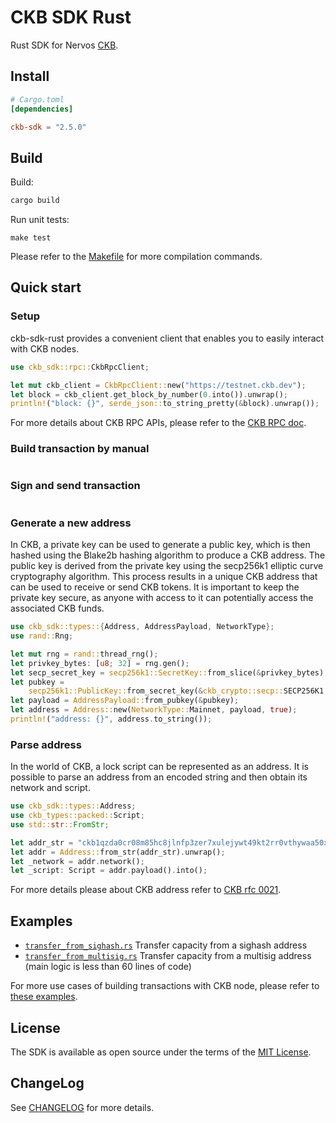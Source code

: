 
# CKB SDK Rust

Rust SDK for Nervos [CKB][ckb].

## Install

```toml
# Cargo.toml
[dependencies]

ckb-sdk = "2.5.0"
```

## Build

Build:

```bash
cargo build
```

Run unit tests:

```
make test
```

Please refer to the [Makefile](./Makefile) for more compilation commands.

## Quick start

### Setup

ckb-sdk-rust provides a convenient client that enables you to easily interact with CKB nodes.

```rust
use ckb_sdk::rpc::CkbRpcClient;

let mut ckb_client = CkbRpcClient::new("https://testnet.ckb.dev");
let block = ckb_client.get_block_by_number(0.into()).unwrap();
println!("block: {}", serde_json::to_string_pretty(&block).unwrap());
```

For more details about CKB RPC APIs, please refer to the [CKB RPC doc](https://github.com/nervosnetwork/ckb/blob/master/rpc/README.md).

### Build transaction by manual

```rust

```

### Sign and send transaction

```rust

```

### Generate a new address

In CKB, a private key can be used to generate a public key, which is then hashed using the Blake2b hashing algorithm to produce a CKB address. The public key is derived from the private key using the secp256k1 elliptic curve cryptography algorithm. This process results in a unique CKB address that can be used to receive or send CKB tokens. It is important to keep the private key secure, as anyone with access to it can potentially access the associated CKB funds. 

```rust
use ckb_sdk::types::{Address, AddressPayload, NetworkType};
use rand::Rng;

let mut rng = rand::thread_rng();
let privkey_bytes: [u8; 32] = rng.gen();
let secp_secret_key = secp256k1::SecretKey::from_slice(&privkey_bytes).unwrap();
let pubkey =
    secp256k1::PublicKey::from_secret_key(&ckb_crypto::secp::SECP256K1, &secp_secret_key);
let payload = AddressPayload::from_pubkey(&pubkey);
let address = Address::new(NetworkType::Mainnet, payload, true);
println!("address: {}", address.to_string());
```

### Parse address

In the world of CKB, a lock script can be represented as an address. It is possible to parse an address from an encoded string and then obtain its network and script.

```rust
use ckb_sdk::types::Address;
use ckb_types::packed::Script;
use std::str::FromStr;

let addr_str = "ckb1qzda0cr08m85hc8jlnfp3zer7xulejywt49kt2rr0vthywaa50xwsqgvf0k9sc40s3azmpfvhyuudhahpsj72tsr8cx3d";
let addr = Address::from_str(addr_str).unwrap();
let _network = addr.network();
let _script: Script = addr.payload().into();
```

For more details please about CKB address refer to [CKB rfc 0021](https://github.com/nervosnetwork/rfcs/blob/master/rfcs/0021-ckb-address-format/0021-ckb-address-format.md).


## Examples

* [`transfer_from_sighash.rs`](examples/transfer_from_sighash.rs) Transfer capacity from a sighash address
* [`transfer_from_multisig.rs`](examples/transfer_from_multisig.rs) Transfer capacity from a multisig address (main logic is less than 60 lines of code)

For more use cases of building transactions with CKB node, please refer to [these examples](./examples/).

## License

The SDK is available as open source under the terms of the [MIT License](./LICENSE).

## ChangeLog

See [CHANGELOG](CHANGELOG.md) for more details.


[ckb]: https://github.com/nervosnetwork/ckb
